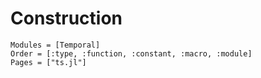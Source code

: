 # Construction

```@autodocs
Modules = [Temporal]
Order = [:type, :function, :constant, :macro, :module]
Pages = ["ts.jl"]
```

